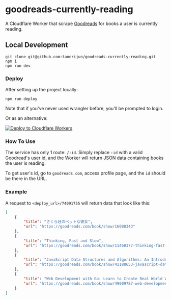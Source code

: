 # goodreads-currently-reading

A Cloudflare Worker that scrape [Goodreads](https://www.goodreads.com/) for books a user is currently reading.

## Local Development

```
git clone git@github.com:tanerijun/goodreads-currently-reading.git
npm i
npm run dev
```

### Deploy

After setting up the project locally:

```
npm run deploy
```

Note that if you've never used wrangler before, you'll be prompted to login.

Or as an alternative:

[![Deploy to Cloudflare Workers](https://deploy.workers.cloudflare.com/button)](https://deploy.workers.cloudflare.com/?url=https://github.com/tanerijun/goodreads-currently-reading)

### How To Use

The service has only 1 route: `/:id`. Simply replace `:id` with a valid Goodread's user id, and the Worker will return JSON data containing books the user is reading.

To get user's id, go to `goodreads.com`, access profile page, and the `id` should be there in the URL.

### Example

A request to `<deploy_url>/74091755` will return data that look like this:

```json
[
	{
		"title": "さくら荘のペットな彼女",
		"url": "https://goodreads.com/book/show/16088343"
	},
	{
		"title": "Thinking, Fast and Slow",
		"url": "https://goodreads.com/book/show/11468377-thinking-fast-and-slow"
	},
	{
		"title": "JavaScript Data Structures and Algorithms: An Introduction to Understanding and Implementing Core Data Structure and Algorithm Fundamentals",
		"url": "https://goodreads.com/book/show/41188653-javascript-data-structures-and-algorithms"
	},
	{
		"title": "Web Development with Go: Learn to Create Real World Web Applications using Go",
		"url": "https://goodreads.com/book/show/49009787-web-development-with-go"
	}
]
```
